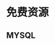# 免费资源

<script setup lang="ts">
import { MYSQL_DATA } from './data.js'
</script>

## MYSQL

<NavMenu :list='MYSQL_DATA' />
